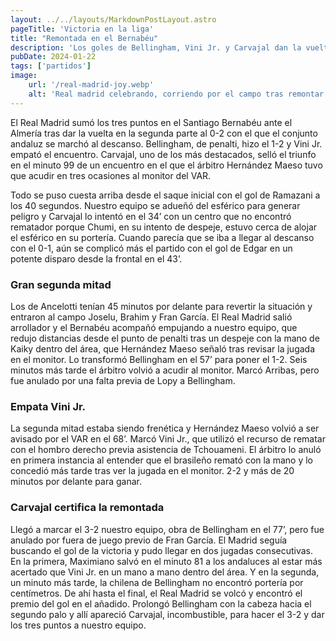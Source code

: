 ```yaml
---
layout: ../../layouts/MarkdownPostLayout.astro
pageTitle: 'Victoria en la liga'
title: "Remontada en el Bernabéu"
description: 'Los goles de Bellingham, Vini Jr. y Carvajal dan la vuelta en la segunda parte al 0-2 con el que el Almería se marchó al descanso.'
pubDate: 2024-01-22
tags: ['partidos']
image:
    url: '/real-madrid-joy.webp'
    alt: 'Real madrid celebrando, corriendo por el campo tras remontar el partido contra el almeria en el bernabeu.'
---
```


El Real Madrid sumó los tres puntos en el Santiago Bernabéu ante el Almería tras dar la vuelta en la segunda parte al 0-2 con el que el conjunto andaluz se marchó al descanso. Bellingham, de penalti, hizo el 1-2 y Vini Jr. empató el encuentro. Carvajal, uno de los más destacados, selló el triunfo en el minuto 99 de un encuentro en el que el árbitro Hernández Maeso tuvo que acudir en tres ocasiones al monitor del VAR.

Todo se puso cuesta arriba desde el saque inicial con el gol de Ramazani a los 40 segundos. Nuestro equipo se adueñó del esférico para generar peligro y Carvajal lo intentó en el 34’ con un centro que no encontró rematador porque Chumi, en su intento de despeje, estuvo cerca de alojar el esférico en su portería. Cuando parecía que se iba a llegar al descanso con el 0-1, aún se complicó más el partido con el gol de Edgar en un potente disparo desde la frontal en el 43’.

### Gran segunda mitad
Los de Ancelotti tenían 45 minutos por delante para revertir la situación y entraron al campo Joselu, Brahim y Fran García. El Real Madrid salió arrollador y el Bernabéu acompañó empujando a nuestro equipo, que redujo distancias desde el punto de penalti tras un despeje con la mano de Kaiky dentro del área, que Hernández Maeso señaló tras revisar la jugada en el monitor. Lo transformó Bellingham en el 57’ para poner el 1-2. Seis minutos más tarde el árbitro volvió a acudir al monitor. Marcó Arribas, pero fue anulado por una falta previa de Lopy a Bellingham.

### Empata Vini Jr.
La segunda mitad estaba siendo frenética y Hernández Maeso volvió a ser avisado por el VAR en el 68’. Marcó Vini Jr., que utilizó el recurso de rematar con el hombro derecho previa asistencia de Tchouameni. El árbitro lo anuló en primera instancia al entender que el brasileño remató con la mano y lo concedió más tarde tras ver la jugada en el monitor. 2-2 y más de 20 minutos por delante para ganar.

### Carvajal certifica la remontada
Llegó a marcar el 3-2 nuestro equipo, obra de Bellingham en el 77’, pero fue anulado por fuera de juego previo de Fran García. El Madrid seguía buscando el gol de la victoria y pudo llegar en dos jugadas consecutivas. En la primera, Maximiano salvó en el minuto 81 a los andaluces al estar más acertado que Vini Jr. en un mano a mano dentro del área. Y en la segunda, un minuto más tarde, la chilena de Bellingham no encontró portería por centímetros. De ahí hasta el final, el Real Madrid se volcó y encontró el premio del gol en el añadido. Prolongó Bellingham con la cabeza hacia el segundo palo y allí apareció Carvajal, incombustible, para hacer el 3-2 y dar los tres puntos a nuestro equipo. 


